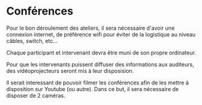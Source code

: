 # Conférences

Pour le bon déroulement des ateliers, il sera nécessaire d'avoir une connexion internet, de préférence wifi pour éviter de la logistique au niveau câbles, switch, etc...

Chaque participant et intervenant devra être muni de son propre ordinateur. 

Pour que les intervenants puissent diffuser des informations aux auditeurs, des vidéoprojecteurs seront mis à leur disposision.

Il serait interessant de pouvoir filmer les conférences afin de les mettre à disposition sur Youtube (ou autre). Dans ce but, il sera nécessaire de disposer de 2 caméras.



